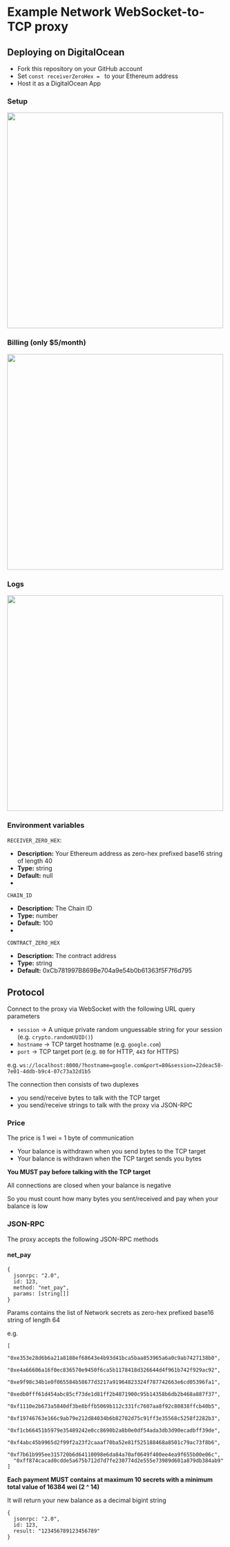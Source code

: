 # Example Network WebSocket-to-TCP proxy

## Deploying on DigitalOcean

- Fork this repository on your GitHub account
- Set `const receiverZeroHex = ` to your Ethereum address
- Host it as a DigitalOcean App

### Setup


<img src="https://github.com/hazae41/example-network-websocket-proxy/assets/4405263/c219b5e4-fcaf-4a96-80aa-40faeab1594c" width="500" />

### Billing (only $5/month)

<img src="https://github.com/hazae41/example-network-websocket-proxy/assets/4405263/347adfa0-5151-49c7-ae82-91065f8073d0" width="500" />

### Logs

<img src="https://github.com/hazae41/example-network-websocket-proxy/assets/4405263/5feb8827-43c5-4db9-b727-1e510feda843" width="500" />

### Environment variables

``RECEIVER_ZERO_HEX``:
  - **Description:** Your Ethereum address as zero-hex prefixed base16 string of length 40 
  - **Type:** string
  - **Default:** null
  - 
``CHAIN_ID``
  - **Description:** The Chain ID
  - **Type:** number
  - **Default:** 100
  - 
``CONTRACT_ZERO_HEX``
  - **Description:** The contract address
  - **Type:** string
  - **Default:** 0xCb781997B869Be704a9e54b0b61363f5F7f6d795

## Protocol

Connect to the proxy via WebSocket with the following URL query parameters
- `session` -> A unique private random unguessable string for your session (e.g. `crypto.randomUUID()`)
- `hostname` -> TCP target hostname (e.g. `google.com`)
- `port` -> TCP target port (e.g. `80` for HTTP, `443` for HTTPS)

e.g. `ws://localhost:8000/?hostname=google.com&port=80&session=22deac58-7e01-4ddb-b9c4-07c73a32d1b5`

The connection then consists of two duplexes
- you send/receive bytes to talk with the TCP target
- you send/receive strings to talk with the proxy via JSON-RPC

### Price

The price is 1 wei = 1 byte of communication
- Your balance is withdrawn when you send bytes to the TCP target
- Your balance is withdrawn when the TCP target sends you bytes

**You MUST pay before talking with the TCP target**

All connections are closed when your balance is negative

So you must count how many bytes you sent/received and pay when your balance is low

### JSON-RPC

The proxy accepts the following JSON-RPC methods

#### net_pay
```tsx
{
  jsonrpc: "2.0",
  id: 123,
  method: "net_pay",
  params: [string[]]
}
```

Params contains the list of Network secrets as zero-hex prefixed base16 string of length 64

e.g.

```tsx
[
  "0xe353e28d6b6a21a8188ef68643e4b93d41bca5baa853965a6a0c9ab7427138b0",
  "0xe4a66606a16f0ec836570e9450f6ca5b1178418d326644d4f961b742f929ac92",
  "0xe9f98c34b1e0f065584b58677d3217a91964823324f787742663e6cd05396fa1",
  "0xedb0fff61d454abc85cf73de1d81ff2b4871900c95b14358b6db2b468a887f37",
  "0xf1110e2b673a5840df3be8bffb5069b112c331fc7607aa8f92c80838ffcb40b5",
  "0xf19746763e166c9ab79e212d84034b6b82702d75c91ff3e35568c5258f2282b3",
  "0xf1cb66451b5979e35489242e0cc8690b2a8b0e0df54ada3db3d90ecadbff39de",
  "0xf4abc45b9965d2f99f2a23f2caaaf70ba52e81f525188468a8501c79ac73f8b6",
  "0xf7b61b995ee315720b6d64110098e6da84a70af0649f400ee4ea9f655b00e06c",
  "0xff874cacad0cdde5a675b712d7d7fe230774d2e555e73989d601a879db384ab9"
]
```

**Each payment MUST contains at maximum 10 secrets with a minimum total value of 16384 wei (2 ^ 14)**

It will return your new balance as a decimal bigint string

```tsx
{
  jsonrpc: "2.0",
  id: 123,
  result: "123456789123456789"
}
```
